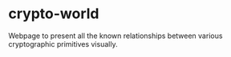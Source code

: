 # crypto-world
Webpage to present all the known relationships between various cryptographic primitives visually.
